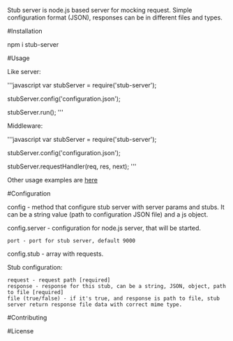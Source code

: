 Stub server is node.js based server for mocking request. 
Simple configuration format (JSON), responses can be in different files and types.

#Installation

npm i stub-server

#Usage

Like server:

'''javascript
var stubServer = require('stub-server');

stubServer.config('configuration.json');

stubServer.run();
'''

Middleware:

'''javascript
var stubServer = require('stub-server');

stubServer.config('configuration.json');

stubServer.requestHandler(req, res, next);
'''

Other usage examples are [here](https://github.com/semykin/stub-server/tree/master/examples)


#Configuration

config  - method that configure stub server with server params and stubs. It can be a string value (path to configuration JSON file) and a js object.

config.server - configuration for node.js server, that will be started.

    port - port for stub server, default 9000
    
config.stub - array with requests. 

Stub configuration:

    request - request path [required]
    response - response for this stub, can be a string, JSON, object, path to file [required]
    file (true/false) - if it's true, and response is path to file, stub server return response file data with correct mime type.
    
    
    

#Contributing


#License

